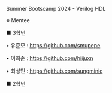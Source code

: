 Summer Bootscamp 2024 - Verilog HDL 

※ Mentee

■ 3학년

• 유준모 : https://github.com/smupepe

• 이희준 : https://github.com/hiijuxn

• 최성민 : https://github.com/sungminic


■ 2학년
